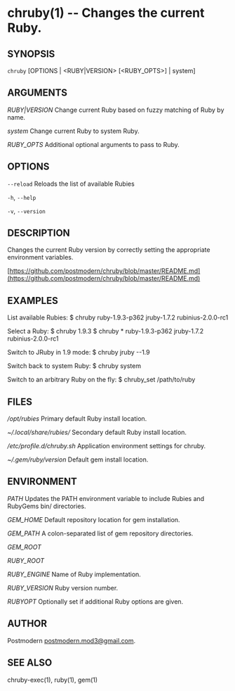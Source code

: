 # chruby(1) -- Changes the current Ruby.

## SYNOPSIS

`chruby` [OPTIONS | <RUBY|VERSION> [<RUBY_OPTS>] | system]

## ARGUMENTS

*RUBY|VERSION*
    Change current Ruby based on fuzzy matching of Ruby by name.

*system*
    Change current Ruby to system Ruby.

*RUBY_OPTS*
    Additional optional arguments to pass to Ruby.

## OPTIONS

`--reload`
    Reloads the list of available Rubies

`-h`, `--help`

`-v`, `--version`

## DESCRIPTION
Changes the current Ruby version by correctly setting the appropriate environment variables.

[https://github.com/postmodern/chruby/blob/master/README.md](https://github.com/postmodern/chruby/blob/master/README.md)

## EXAMPLES

List available Rubies:
    $ chruby
       ruby-1.9.3-p362
       jruby-1.7.2
       rubinius-2.0.0-rc1

Select a Ruby:
    $ chruby 1.9.3
    $ chruby
     * ruby-1.9.3-p362
       jruby-1.7.2
       rubinius-2.0.0-rc1

Switch to JRuby in 1.9 mode:
    $ chruby jruby --1.9

Switch back to system Ruby:
    $ chruby system

Switch to an arbitrary Ruby on the fly:
    $ chruby_set /path/to/ruby

## FILES

*/opt/rubies*
    Primary default Ruby install location.
    
*~/.local/share/rubies/*
    Secondary default Ruby install location.

*/etc/profile.d/chruby.sh*
    Application environment settings for chruby.

*~/.gem/$ruby/$version*
    Default gem install location.

## ENVIRONMENT

*PATH*
    Updates the PATH environment variable to include Rubies and RubyGems bin/ directories.

*GEM_HOME*
    Default repository location for gem installation.

*GEM_PATH*
    A colon-separated list of gem repository directories.
    
*GEM_ROOT*

*RUBY_ROOT*

*RUBY_ENGINE*
    Name of Ruby implementation.

*RUBY_VERSION*
    Ruby version number.

*RUBYOPT*
    Optionally set if additional Ruby options are given.

## AUTHOR
Postmodern [postmodern.mod3\@gmail.com](mailto:postmodern.mod3\@gmail.com).

## SEE ALSO
chruby-exec(1), ruby(1), gem(1)
